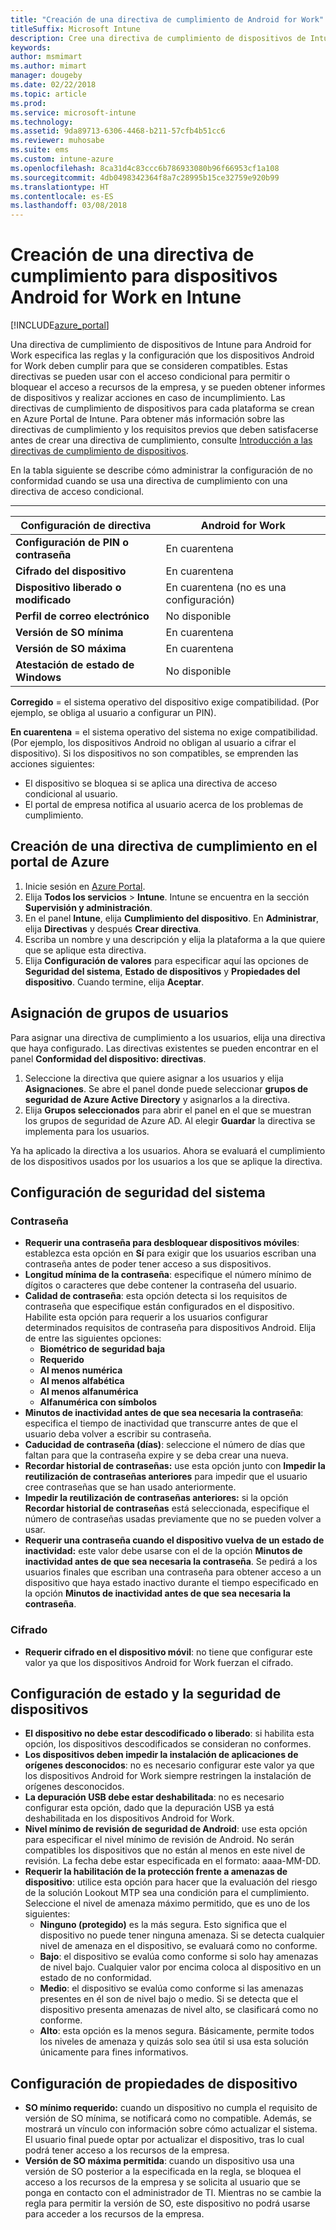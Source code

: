 ```yaml
---
title: "Creación de una directiva de cumplimiento de Android for Work"
titleSuffix: Microsoft Intune
description: Cree una directiva de cumplimiento de dispositivos de Intune para dispositivos Android for Work para poder especificar los requisitos que debe cumplir un dispositivo para que sea compatible.
keywords: 
author: msmimart
ms.author: mimart
manager: dougeby
ms.date: 02/22/2018
ms.topic: article
ms.prod: 
ms.service: microsoft-intune
ms.technology: 
ms.assetid: 9da89713-6306-4468-b211-57cfb4b51cc6
ms.reviewer: muhosabe
ms.suite: ems
ms.custom: intune-azure
ms.openlocfilehash: 8ca31d4c83ccc6b786933080b96f66953cf1a108
ms.sourcegitcommit: 4db0498342364f8a7c28995b15ce32759e920b99
ms.translationtype: HT
ms.contentlocale: es-ES
ms.lasthandoff: 03/08/2018
---
```

# <a name="how-to-create-a-device-compliance-policy-for-android-for-work-devices-in-intune"></a>Creación de una directiva de cumplimiento para dispositivos Android for Work en Intune


[!INCLUDE[azure_portal](./includes/azure_portal.md)]

Una directiva de cumplimiento de dispositivos de Intune para Android for Work especifica las reglas y la configuración que los dispositivos Android for Work deben cumplir para que se consideren compatibles. Estas directivas se pueden usar con el acceso condicional para permitir o bloquear el acceso a recursos de la empresa, y se pueden obtener informes de dispositivos y realizar acciones en caso de incumplimiento. Las directivas de cumplimiento de dispositivos para cada plataforma se crean en Azure Portal de Intune. Para obtener más información sobre las directivas de cumplimiento y los requisitos previos que deben satisfacerse antes de crear una directiva de cumplimiento, consulte [Introducción a las directivas de cumplimiento de dispositivos](device-compliance-get-started.md).

En la tabla siguiente se describe cómo administrar la configuración de no conformidad cuando se usa una directiva de cumplimiento con una directiva de acceso condicional.

--------------------------

|**Configuración de directiva**| **Android for Work** |
| --- | --- |
| **Configuración de PIN o contraseña** |  En cuarentena |
| **Cifrado del dispositivo** |  En cuarentena |
| **Dispositivo liberado o modificado** | En cuarentena (no es una configuración) |
| **Perfil de correo electrónico** | No disponible |
| **Versión de SO mínima** | En cuarentena |
| **Versión de SO máxima** | En cuarentena |
| **Atestación de estado de Windows** |No disponible |

**Corregido** = el sistema operativo del dispositivo exige compatibilidad. (Por ejemplo, se obliga al usuario a configurar un PIN).

**En cuarentena** = el sistema operativo del sistema no exige compatibilidad. (Por ejemplo, los dispositivos Android no obligan al usuario a cifrar el dispositivo). Si los dispositivos no son compatibles, se emprenden las acciones siguientes:

- El dispositivo se bloquea si se aplica una directiva de acceso condicional al usuario.
- El portal de empresa notifica al usuario acerca de los problemas de cumplimiento.

## <a name="create-a-compliance-policy-in-the-azure-portal"></a>Creación de una directiva de cumplimiento en el portal de Azure

1. Inicie sesión en [Azure Portal](https://portal.azure.com).
2. Elija **Todos los servicios** > **Intune**. Intune se encuentra en la sección **Supervisión y administración**.
1. En el panel **Intune**, elija **Cumplimiento del dispositivo**. En **Administrar**, elija **Directivas** y después **Crear directiva**.
2. Escriba un nombre y una descripción y elija la plataforma a la que quiere que se aplique esta directiva.
3. Elija **Configuración de valores** para especificar aquí las opciones de **Seguridad del sistema**, **Estado de dispositivos** y **Propiedades del dispositivo**. Cuando termine, elija **Aceptar**.

<!--- 4. Choose **Actions for noncompliance** to say what actions should happen when a device is determined as noncompliant with this policy.
5. In the **Actions for noncompliance** pane, choose **Add** to create a new action.  The action parameters pane allows you to specify the action, email recipients that should receive the notification in addition to the user of the device, and the content of the notification that you want to send.
6. The message template option allows you to create several custom emails depending on when the action is set to take. For example, you can create a message for notifications that are sent for the first time and a different message for final warning before access is blocked. The custom messages that you create can be used for all your device compliance policy.
7. Specify the **Grace period** which determines when that action to take place.  For example, you may want to send a notification as soon as the device is evaluated as noncompliant, but allow some time before enforcing the conditional access policy to block access to company resources like SharePoint online.
8. Choose **Add** to finish creating the action.
9. You can create multiple actions and the sequence in which they should occur. Choose **Ok** when you are finished creating all the actions.--->

## <a name="assign-user-groups"></a>Asignación de grupos de usuarios

Para asignar una directiva de cumplimiento a los usuarios, elija una directiva que haya configurado. Las directivas existentes se pueden encontrar en el panel **Conformidad del dispositivo: directivas**.

1. Seleccione la directiva que quiere asignar a los usuarios y elija **Asignaciones**. Se abre el panel donde puede seleccionar **grupos de seguridad de Azure Active Directory** y asignarlos a la directiva.
2. Elija **Grupos seleccionados** para abrir el panel en el que se muestran los grupos de seguridad de Azure AD.  Al elegir **Guardar** la directiva se implementa para los usuarios.

Ya ha aplicado la directiva a los usuarios.  Ahora se evaluará el cumplimiento de los dispositivos usados por los usuarios a los que se aplique la directiva.

<!--- ##  Compliance policy settings--->

## <a name="system-security-settings"></a>Configuración de seguridad del sistema

### <a name="password"></a>Contraseña

- **Requerir una contraseña para desbloquear dispositivos móviles**: establezca esta opción en **Sí** para exigir que los usuarios escriban una contraseña antes de poder tener acceso a sus dispositivos.
- **Longitud mínima de la contraseña**: especifique el número mínimo de dígitos o caracteres que debe contener la contraseña del usuario.
- **Calidad de contraseña**: esta opción detecta si los requisitos de contraseña que especifique están configurados en el dispositivo. Habilite esta opción para requerir a los usuarios configurar determinados requisitos de contraseña para dispositivos Android. Elija de entre las siguientes opciones:
  - **Biométrico de seguridad baja**
  - **Requerido**
  - **Al menos numérica**
  - **Al menos alfabética**
  - **Al menos alfanumérica**
  - **Alfanumérica con símbolos**
- **Minutos de inactividad antes de que sea necesaria la contraseña**: especifica el tiempo de inactividad que transcurre antes de que el usuario deba volver a escribir su contraseña.
- **Caducidad de contraseña (días)**: seleccione el número de días que faltan para que la contraseña expire y se deba crear una nueva.
- **Recordar historial de contraseñas:** use esta opción junto con **Impedir la reutilización de contraseñas anteriores** para impedir que el usuario cree contraseñas que se han usado anteriormente.
- **Impedir la reutilización de contraseñas anteriores:** si la opción **Recordar historial de contraseñas** está seleccionada, especifique el número de contraseñas usadas previamente que no se pueden volver a usar.
- **Requerir una contraseña cuando el dispositivo vuelva de un estado de inactividad:** este valor debe usarse con el de la opción **Minutos de inactividad antes de que sea necesaria la contraseña**. Se pedirá a los usuarios finales que escriban una contraseña para obtener acceso a un dispositivo que haya estado inactivo durante el tiempo especificado en la opción **Minutos de inactividad antes de que sea necesaria la contraseña**.


### <a name="encryption"></a>Cifrado

- **Requerir cifrado en el dispositivo móvil**: no tiene que configurar este valor ya que los dispositivos Android for Work fuerzan el cifrado.


## <a name="device-health-and-security-settings"></a>Configuración de estado y la seguridad de dispositivos

- **El dispositivo no debe estar descodificado o liberado**: si habilita esta opción, los dispositivos descodificados se consideran no conformes.
- **Los dispositivos deben impedir la instalación de aplicaciones de orígenes desconocidos**: no es necesario configurar este valor ya que los dispositivos Android for Work siempre restringen la instalación de orígenes desconocidos.
- **La depuración USB debe estar deshabilitada**: no es necesario configurar esta opción, dado que la depuración USB ya está deshabilitada en los dispositivos Android for Work.
- **Nivel mínimo de revisión de seguridad de Android**: use esta opción para especificar el nivel mínimo de revisión de Android. No serán compatibles los dispositivos que no están al menos en este nivel de revisión. La fecha debe estar especificada en el formato: aaaa-MM-DD.
- **Requerir la habilitación de la protección frente a amenazas de dispositivo**: utilice esta opción para hacer que la evaluación del riesgo de la solución Lookout MTP sea una condición para el cumplimiento. Seleccione el nivel de amenaza máximo permitido, que es uno de los siguientes:
  - **Ninguno (protegido)** es la más segura. Esto significa que el dispositivo no puede tener ninguna amenaza. Si se detecta cualquier nivel de amenaza en el dispositivo, se evaluará como no conforme.
  - **Bajo**: el dispositivo se evalúa como conforme si solo hay amenazas de nivel bajo. Cualquier valor por encima coloca al dispositivo en un estado de no conformidad.
  - **Medio**: el dispositivo se evalúa como conforme si las amenazas presentes en él son de nivel bajo o medio. Si se detecta que el dispositivo presenta amenazas de nivel alto, se clasificará como no conforme.
  - **Alto**: esta opción es la menos segura. Básicamente, permite todos los niveles de amenaza y quizás solo sea útil si usa esta solución únicamente para fines informativos.

## <a name="device-property-settings"></a>Configuración de propiedades de dispositivo

- **SO mínimo requerido:** cuando un dispositivo no cumpla el requisito de versión de SO mínima, se notificará como no compatible. Además, se mostrará un vínculo con información sobre cómo actualizar el sistema. El usuario final puede optar por actualizar el dispositivo, tras lo cual podrá tener acceso a los recursos de la empresa.
- **Versión de SO máxima permitida**: cuando un dispositivo usa una versión de SO posterior a la especificada en la regla, se bloquea el acceso a los recursos de la empresa y se solicita al usuario que se ponga en contacto con el administrador de TI. Mientras no se cambie la regla para permitir la versión de SO, este dispositivo no podrá usarse para acceder a los recursos de la empresa.

<!--- ## Next steps

[How to monitor device compliance](device-compliance-monitor.md)--->
